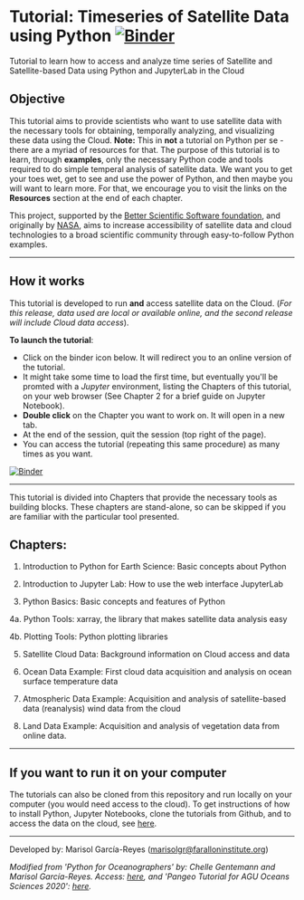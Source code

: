 # Tutorial: Timeseries of Satellite Data using Python  [![Binder](https://mybinder.org/badge_logo.svg)](https://mybinder.org/v2/gh/marisolgr/python_sat_tutorials/main)


Tutorial to learn how to access and analyze time series of Satellite and Satellite-based Data using Python and JupyterLab in the Cloud

## Objective
This tutorial aims to provide scientists who want to use satellite data with the necessary tools for obtaining, temporally analyzing, and visualizing these data using the Cloud. __Note:__ This in __not__ a tutorial on Python per se - there are a myriad of resources for that. The purpose of this tutorial is to learn, through __examples__, only the necessary Python code and tools required to do simple temperal analysis of satellite data. We want you to get your toes wet, get to see and use the power of Python, and then maybe you will want to learn more. For that, we encourage you to visit the links on the __Resources__ section at the end of each chapter. 

This project, supported by the [Better Scientific Software foundation](https://bssw.io/), and originally by [NASA](https://www.nasa.gov/), aims to increase accessibility of satellite data and cloud technologies to a broad scientific community through easy-to-follow Python examples.

***

## How it works 
This tutorial is developed to run __and__ access satellite data on the Cloud. (_For this release, data used are local or available online, and the second release will include Cloud data access_).

__To launch the tutorial__:

- Click on the binder icon below. It will redirect you to an online version of the tutorial. 
- It might take some time to load the first time, but eventually you'll be promted with a _Jupyter_ environment, listing the Chapters of this tutorial, on your web browser (See Chapter 2 for a brief guide on Jupyter Notebook). 
- __Double click__ on the Chapter you want to work on. It will open in a new tab. 
- At the end of the session, quit the session (top right of the page). 
- You can access the tutorial (repeating this same procedure) as many times as you want.

[![Binder](https://mybinder.org/badge_logo.svg)](https://mybinder.org/v2/gh/marisolgr/python_sat_tutorials/main)

***

This tutorial is divided into Chapters that provide the necessary tools as building blocks. These chapters are stand-alone, so can be skipped if you are familiar with the particular tool presented. 

## Chapters:

1. Introduction to Python for Earth Science: Basic concepts about Python

2. Introduction to Jupyter Lab: How to use the web interface JupyterLab

3. Python Basics: Basic concepts and features of Python

4a. Python Tools: xarray, the library that makes satellite data analysis easy

4b. Plotting Tools: Python plotting libraries

5. Satellite Cloud Data: Background information on Cloud access and data

6. Ocean Data Example: First cloud data acquisition and analysis on ocean surface temperature data

7. Atmospheric Data Example: Acquisition and analysis of satellite-based data (reanalysis) wind data from the cloud

8. Land Data Example: Acquisition and analysis of vegetation data from online data.


***

## If you want to run it on your computer
The tutorials can also be cloned from this repository and run locally on your computer (you would need access to the cloud). To get instructions of how to install Python, Jupyter Notebooks, clone the tutorials from Github, and to access the data on the cloud, see [here](https://github.com/marisolgr/python_sat_tutorials/blob/main/Python_Installation.md).

***

Developed by: Marisol García-Reyes (marisolgr@faralloninstitute.org)

_Modified from 'Python for Oceanographers' by: Chelle Gentemann and Marisol García-Reyes. Access: [here](https://github.com/python4oceanography/ocean_python_tutorial), and 'Pangeo Tutorial for AGU Oceans Sciences 2020': [here](https://github.com/pangeo-gallery/osm2020tutorial)._

